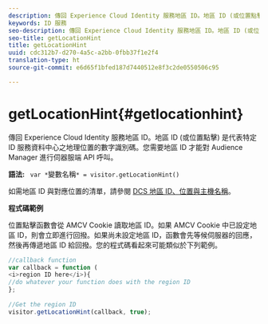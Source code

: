 ```yaml
---
description: 傳回 Experience Cloud Identity 服務地區 ID。地區 ID (或位置點擊) 是代表特定 ID 服務資料中心之地理位置的數字識別碼。您需要地區 ID 才能對 Audience Manager 進行伺器服端 API 呼叫。
keywords: ID 服務
seo-description: 傳回 Experience Cloud Identity 服務地區 ID。地區 ID (或位置點擊) 是代表特定 ID 服務資料中心之地理位置的數字識別碼。您需要地區 ID 才能對 Audience Manager 進行伺器服端 API 呼叫。
seo-title: getLocationHint
title: getLocationHint
uuid: cdc312b7-d270-4a5c-a2bb-0fbb37f1e2f4
translation-type: ht
source-git-commit: e6d65f1bfed187d7440512e8f3c2de0550506c95

---
```



# getLocationHint{#getlocationhint}

傳回 Experience Cloud Identity 服務地區 ID。地區 ID (或位置點擊) 是代表特定 ID 服務資料中心之地理位置的數字識別碼。您需要地區 ID 才能對 Audience Manager 進行伺器服端 API 呼叫。

**語法:** ` var *`變數名稱`* = visitor.getLocationHint()`

如需地區 ID 與對應位置的清單，請參閱 [DCS 地區 ID、位置與主機名稱](https://marketing.adobe.com/resources/help/en_US/aam/dcs-regions.html)。

**程式碼範例**

位置點擊函數會從 AMCV Cookie 讀取地區 ID。如果 AMCV Cookie 中已設定地區 ID，則會立即進行回撥。如果尚未設定地區 ID，函數會先等候伺服器的回應，然後再傳遞地區 ID 給回撥。您的程式碼看起來可能類似於下列範例。

```js
//callback function 
var callback = function ( 
<i>region ID here</i>){ 
//do whatever your function does with the region ID 
}; 
 
//Get the region ID 
visitor.getLocationHint(callback, true); 
```

